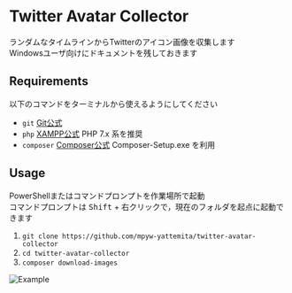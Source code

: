 # Twitter Avatar Collector

ランダムなタイムラインからTwitterのアイコン画像を収集します  
Windowsユーザ向けにドキュメントを残しておきます

## Requirements

以下のコマンドをターミナルから使えるようにしてください  

- `git` [Git公式](https://git-scm.com/downloads)
- `php` [XAMPP公式](https://www.apachefriends.org/download.html) PHP 7.x 系を推奨
- `composer` [Composer公式](https://getcomposer.org/doc/00-intro.md#installation-windows) Composer-Setup.exe を利用

## Usage

PowerShellまたはコマンドプロンプトを作業場所で起動  
コマンドプロンプトは <kbd>Shift</kbd> + 右クリックで，現在のフォルダを起点に起動できます

1. `git clone https://github.com/mpyw-yattemita/twitter-avatar-collector`
2. `cd twitter-avatar-collector`
3. `composer download-images`

![Example](https://cloud.githubusercontent.com/assets/1351893/21580381/b6ed321e-d034-11e6-8abe-349bd0098e6e.png)